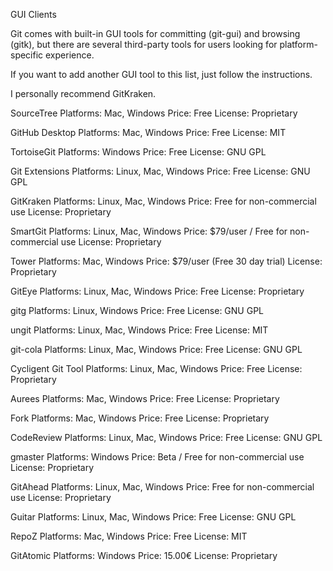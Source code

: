 GUI Clients


Git comes with built-in GUI tools for committing (git-gui) and browsing (gitk), but there are several third-party tools for users looking for platform-specific experience.

If you want to add another GUI tool to this list, just follow the instructions.

I personally recommend GitKraken.

SourceTree
Platforms: Mac, Windows
Price: Free
License: Proprietary

  
GitHub Desktop
Platforms: Mac, Windows
Price: Free
License: MIT

 
TortoiseGit
Platforms: Windows
Price: Free
License: GNU GPL

  
Git Extensions
Platforms: Linux, Mac, Windows
Price: Free
License: GNU GPL

 
GitKraken
Platforms: Linux, Mac, Windows
Price: Free for non-commercial use
License: Proprietary

  
SmartGit
Platforms: Linux, Mac, Windows
Price: $79/user / Free for non-commercial use
License: Proprietary

 
Tower
Platforms: Mac, Windows
Price: $79/user (Free 30 day trial)
License: Proprietary

  
GitEye
Platforms: Linux, Mac, Windows
Price: Free
License: Proprietary

 
gitg
Platforms: Linux, Windows
Price: Free
License: GNU GPL

  
ungit
Platforms: Linux, Mac, Windows
Price: Free
License: MIT

 
git-cola
Platforms: Linux, Mac, Windows
Price: Free
License: GNU GPL

  
Cycligent Git Tool
Platforms: Linux, Mac, Windows
Price: Free
License: Proprietary

 
Aurees
Platforms: Mac, Windows
Price: Free
License: Proprietary

  
Fork
Platforms: Mac, Windows
Price: Free
License: Proprietary

 
CodeReview
Platforms: Linux, Mac, Windows
Price: Free
License: GNU GPL

  
gmaster
Platforms: Windows
Price: Beta / Free for non-commercial use
License: Proprietary

 
GitAhead
Platforms: Linux, Mac, Windows
Price: Free for non-commercial use
License: Proprietary

  
Guitar
Platforms: Linux, Mac, Windows
Price: Free
License: GNU GPL

 
RepoZ
Platforms: Mac, Windows
Price: Free
License: MIT

  
GitAtomic
Platforms: Windows
Price: 15.00€
License: Proprietary